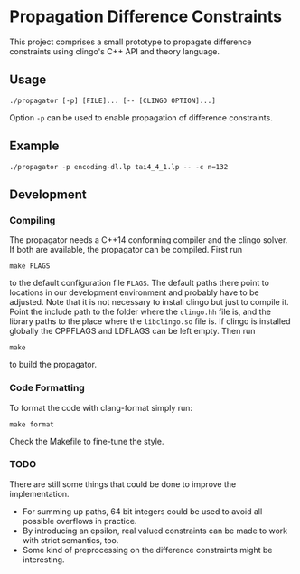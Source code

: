 Propagation Difference Constraints
==================================

This project comprises a small prototype to propagate difference constraints
using clingo's C++ API and theory language.

Usage
-----

    ./propagator [-p] [FILE]... [-- [CLINGO OPTION]...]

Option `-p` can be used to enable propagation of difference constraints.

Example
-------

    ./propagator -p encoding-dl.lp tai4_4_1.lp -- -c n=132

Development
-----------

### Compiling

The propagator needs a C++14 conforming compiler and the clingo solver. If both
are available, the propagator can be compiled. First run

    make FLAGS

to the default configuration file `FLAGS`.  The default paths there point to
locations in our development environment and probably have to be adjusted.
Note that it is not necessary to install clingo but just to compile it. Point
the include path to the folder where the `clingo.hh` file is, and the library
paths to the place where the `libclingo.so` file is.  If clingo is installed
globally the CPPFLAGS and LDFLAGS can be left empty. Then run

    make

to build the propagator.

### Code Formatting

To format the code with clang-format simply run:

    make format

Check the Makefile to fine-tune the style.

### TODO

There are still some things that could be done to improve the implementation.

- For summing up paths, 64 bit integers could be used to avoid all possible
  overflows in practice.
- By introducing an epsilon, real valued constraints can be made to work with
  strict semantics, too.
- Some kind of preprocessing on the difference constraints might be
  interesting.
